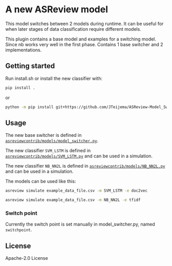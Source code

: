 # A new ASReview model
This model switches between 2 models during runtime. It can be useful for when later stages of data classification require different models.

This plugin contains a base model and examples for a switching model. Since nb works very well in the first phase. Contains 1 base switcher and 2 implementations.


## Getting started

Run install.sh or install the new classifier with:

```bash
pip install .
```

or

```bash
python -m pip install git+https://github.com/JTeijema/ASReview-Model_Switcher.git
```


## Usage

The new base switcher is defined in
[`asreviewcontrib/models/model_switcher.py`](asreviewcontrib/models/model_switcher.py).

The new classifier `SVM_LSTM` is defined in
[`asreviewcontrib/models/SVM_LSTM.py`](asreviewcontrib/models/SVM_LSTM.py) 
and can be used in a simulation.

The new classifier `NB_NN2L` is defined in
[`asreviewcontrib/models/NB_NN2L.py`](asreviewcontrib/models/NB_NN2L.py) 
and can be used in a simulation.

The models can be used like this:
```bash
asreview simulate example_data_file.csv -m SVM_LSTM -e doc2vec
```

```bash
asreview simulate example_data_file.csv -m NB_NN2L -e tfidf
```

### Switch point
Currently the switch point is set manually in model_switcher.py, named ``switchpoint``.

## License
Apache-2.0 License 
